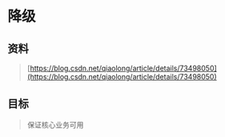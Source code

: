 # 降级

## 资料

> [https://blog.csdn.net/qiaolong/article/details/73498050](https://blog.csdn.net/qiaolong/article/details/73498050)

## 目标

> 保证核心业务可用



